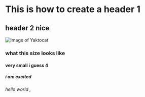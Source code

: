 # This is how to create a header 1
## header 2 nice
![Image of Yaktocat](https://octodex.github.com/images/yaktocat.png)
### what this size looks like 
#### very small i guess 4 
##### i am excited
###### hello world , 

